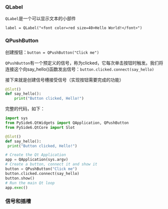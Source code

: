 ### QLabel

`QLabel`是一个可以显示文本的小部件

`label = QLabel("<font color=red size=40>Hello World!</font>")`

### QPushButton
创建按钮：`button = QPushButton("Click me")`

`QPushButton`有一个预定义的信号，称为clicked，它每次单击按钮时触发。我们将连接这个向say_hello()函数发出信号：`button.clicked.connect(say_hello)`

接下来就是创建信号槽接受信号（实现按钮需要完成的功能）
```python
@Slot()
def say_hello():
    print("Button clicked, Hello!")
```

完整的代码，如下：
```python
import sys
from PySide6.QtWidgets import QApplication, QPushButton
from PySide6.QtCore import Slot

@Slot()
def say_hello():
 print("Button clicked, Hello!")

# Create the Qt Application
app = QApplication(sys.argv)
# Create a button, connect it and show it
button = QPushButton("Click me")
button.clicked.connect(say_hello)
button.show()
# Run the main Qt loop
app.exec()
```

### 信号和插槽
